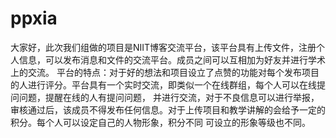 # ppxia
大家好，此次我们组做的项目是NIIT博客交流平台，该平台具有上传文件，注册个人信息，可以发布消息和文件的交流平台。成员之间可以互相加为好友并进行学术上的交流。
平台的特点：对于好的想法和项目设立了点赞的功能对每个发布项目的人进行评分。平台具有一个实时交流，即类似一个在线群组，每个人可以在线提问问题，提醒在线的人有提问问题，
并进行交流，对于不良信息可以进行举报，审核通过后，该成员不得发布任何信息。对于上传项目和教学讲解的会给予一定的积分。每个人可以设定自己的人物形象，积分不同
可设立的形象等级也不同。
